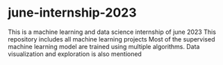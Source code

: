 # june-internship-2023
This is a machine learning and data science internship of june 2023
This repository includes all machine learning projects 
Most of the supervised machine learning model are trained using multiple algorithms.
Data visualization and exploration is also mentioned

